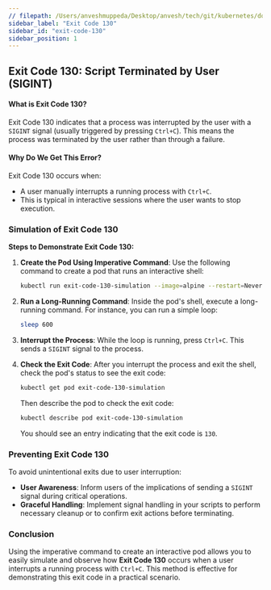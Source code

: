 ```yaml
---
// filepath: /Users/anveshmuppeda/Desktop/anvesh/tech/git/kubernetes/docs/012-troubleshoot/exit-code-130/exit-code-130.md
sidebar_label: "Exit Code 130"
sidebar_id: "exit-code-130"
sidebar_position: 1
---
```


## Exit Code 130: Script Terminated by User (SIGINT)

#### What is Exit Code 130?
Exit Code 130 indicates that a process was interrupted by the user with a `SIGINT` signal (usually triggered by pressing `Ctrl+C`). This means the process was terminated by the user rather than through a failure.

#### Why Do We Get This Error?
Exit Code 130 occurs when:
- A user manually interrupts a running process with `Ctrl+C`.
- This is typical in interactive sessions where the user wants to stop execution.

### Simulation of Exit Code 130

**Steps to Demonstrate Exit Code 130:**

1. **Create the Pod Using Imperative Command**:
   Use the following command to create a pod that runs an interactive shell:
   ```bash
   kubectl run exit-code-130-simulation --image=alpine --restart=Never -it -- /bin/sh
   ```

2. **Run a Long-Running Command**:
   Inside the pod's shell, execute a long-running command. For instance, you can run a simple loop:
   ```sh
   sleep 600
   ```

3. **Interrupt the Process**:
   While the loop is running, press `Ctrl+C`. This sends a `SIGINT` signal to the process.

4. **Check the Exit Code**:
   After you interrupt the process and exit the shell, check the pod's status to see the exit code:
   ```bash
   kubectl get pod exit-code-130-simulation
   ```
   Then describe the pod to check the exit code:
   ```bash
   kubectl describe pod exit-code-130-simulation
   ```
   You should see an entry indicating that the exit code is `130`.

### Preventing Exit Code 130

To avoid unintentional exits due to user interruption:
- **User Awareness**: Inform users of the implications of sending a `SIGINT` signal during critical operations.
- **Graceful Handling**: Implement signal handling in your scripts to perform necessary cleanup or to confirm exit actions before terminating.

### Conclusion
Using the imperative command to create an interactive pod allows you to easily simulate and observe how **Exit Code 130** occurs when a user interrupts a running process with `Ctrl+C`. This method is effective for demonstrating this exit code in a practical scenario.